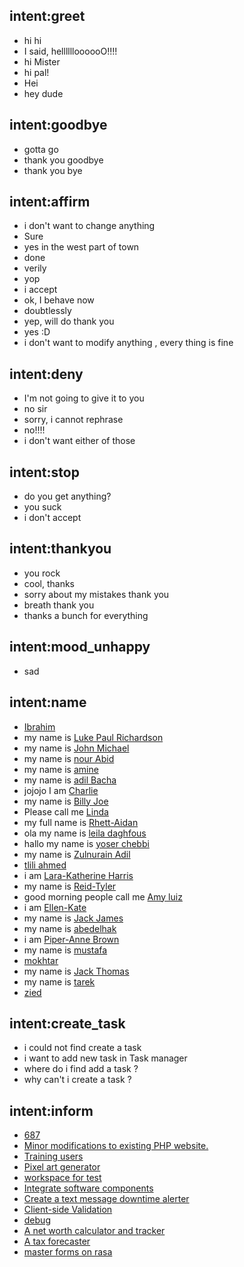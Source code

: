 ## intent:greet
- hi hi
- I said, helllllloooooO!!!!
- hi Mister
- hi pal!
- Hei
- hey dude

## intent:goodbye
- gotta go
- thank you goodbye
- thank you bye

## intent:affirm
- i don't want to change anything
- Sure
- yes in the west part of town
- done
- verily
- yop
- i accept
- ok, I behave now
- doubtlessly
- yep, will do thank you
- yes :D
- i don't want to modify anything , every thing is fine

## intent:deny
- I'm not going to give it to you
- no sir
- sorry, i cannot rephrase
- no!!!!
- i don't want either of those

## intent:stop
- do you get anything?
- you suck
- i don't accept

## intent:thankyou
- you rock
- cool, thanks
- sorry about my mistakes thank you
- breath thank you
- thanks a bunch for everything

## intent:mood_unhappy
- sad

## intent:name
- [Ibrahim](name)
- my name is [Luke Paul Richardson](name)
- my name is [John Michael](name)
- my name is [nour Abid](name)
- my name is [amine](name)
- my name is [adil Bacha](name)
- jojojo I am [Charlie](name)
- my name is [Billy Joe](name)
- Please call me [Linda](name)
- my full name is [Rhett-Aidan](name)
- ola my name is [leila daghfous](name)
- hallo my name is [yoser chebbi](name)
- my name is [Zulnurain Adil](name)
- [tlili ahmed](name)
- i am [Lara-Katherine Harris](name)
- my name is [Reid-Tyler](name)
- good morning people call me [Amy luiz](name)
- i am [Ellen-Kate](name)
- my name is [Jack James](name)
- my name is [abedelhak](name)
- i am [Piper-Anne Brown](name)
- my name is [mustafa](name)
- [mokhtar](name)
- my name is [Jack Thomas](name)
- my name is [tarek](name)
- [zied](name)

## intent:create_task
- i could not find create a task
- i want to add new task in Task manager
- where do i find add a task ?
- why can't i create a task ?

## intent:inform
- [687](stream_id)
- [Minor modifications to existing PHP website.](stream_name)
- [Training users](workspace_description)
- [Pixel art generator](workspace_name)
- [workspace for test](workspace_name)
- [Integrate software components](task_name)
- [Create a text message downtime alerter](workspace_name)
- [Client-side Validation](workspace_name)
- [debug](task_name)
- [A net worth calculator and tracker](workspace_name)
- [A tax forecaster ](workspace_name)
- [master forms on rasa](stream_name)
